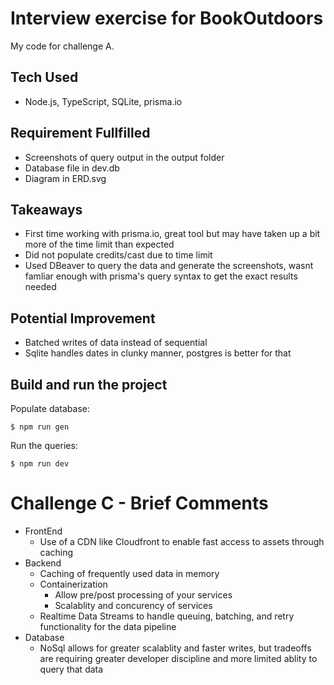 # Interview exercise for BookOutdoors

My code for challenge A.  

## Tech Used

- Node.js, TypeScript, SQLite, prisma.io

## Requirement Fullfilled

* Screenshots of query output in the output folder
* Database file in dev.db
* Diagram in ERD.svg

## Takeaways

* First time working with prisma.io, great tool but may have taken up a bit more of the time limit than expected
* Did not populate credits/cast due to time limit
* Used DBeaver to query the data and generate the screenshots, wasnt famliar enough with prisma's query syntax to get the exact results needed

## Potential Improvement

* Batched writes of data instead of sequential
* Sqlite handles dates in clunky manner, postgres is better for that

## Build and run the project

Populate database:

```
$ npm run gen
```

Run the queries:

```
$ npm run dev
```

# Challenge C - Brief Comments

* FrontEnd
    * Use of a CDN like Cloudfront to enable fast access to assets through caching
* Backend
    * Caching of frequently used data in memory
    * Containerization
        * Allow pre/post processing of your services
        * Scalablity and concurency of services
    * Realtime Data Streams to handle queuing, batching, and retry functionality for the data pipeline
* Database
    * NoSql allows for greater scalablity and faster writes, but tradeoffs are requiring greater developer discipline and more limited ablity to query that data